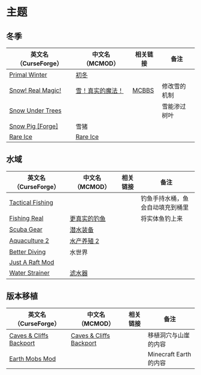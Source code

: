 # 主题

## 冬季

| 英文名（CurseForge）                                                              | 中文名（MCMOD）                                          | 相关链接                                               | 备注         |
| --------------------------------------------------------------------------------- | -------------------------------------------------------- | ------------------------------------------------------ | ------------ |
| [Primal Winter](https://www.curseforge.com/minecraft/mc-mods/primal-winter)       | [初冬](https://www.mcmod.cn/class/2779.html)             |                                                        |              |
| [Snow! Real Magic!](https://www.curseforge.com/minecraft/mc-mods/snow-real-magic) | [雪！真实的魔法！](https://www.mcmod.cn/class/2106.html) | [MCBBS](https://www.mcbbs.net/thread-871191-1-11.html) | 修改雪的机制 |
| [Snow Under Trees](https://www.curseforge.com/minecraft/mc-mods/snow-under-trees) |                                                          |                                                        | 雪能渗过树叶 |
| [Snow Pig [Forge]](https://www.curseforge.com/minecraft/mc-mods/snow-pig)         | 雪猪                                                     |                                                        |              |
| [Rare Ice](https://www.curseforge.com/minecraft/mc-mods/rare-ice)                 | [Rare Ice](https://www.mcmod.cn/class/3218.html)         |                                                        |              |

## 水域

| 英文名（CurseForge）                                                              | 中文名（MCMOD）                                      | 相关链接 | 备注                             |
| --------------------------------------------------------------------------------- | ---------------------------------------------------- | -------- | -------------------------------- |
| [Tactical Fishing](https://www.curseforge.com/minecraft/mc-mods/tactical-fishing) |                                                      |          | 钓鱼手持水桶，鱼会自动填充到桶里 |
| [Fishing Real](https://www.curseforge.com/minecraft/mc-mods/fishing-real)         | [更真实的钓鱼](https://www.mcmod.cn/class/2883.html) |          | 将实体鱼钓上来                   |
| [Scuba Gear](https://www.curseforge.com/minecraft/mc-mods/scuba-gear)             | [潜水装备](https://www.mcmod.cn/class/3404.html)     |          |                                  |
| [Aquaculture 2](https://www.curseforge.com/minecraft/mc-mods/aquaculture)         | [水产养殖 2](https://www.mcmod.cn/class/281.html)    |          |                                  |
| [Better Diving](https://www.curseforge.com/minecraft/mc-mods/better-diving)       | 水世界                                               |          |                                  |
| [Just A Raft Mod](https://www.curseforge.com/minecraft/mc-mods/just-a-raft-mod)   |                                                      |          |                                  |
| [Water Strainer](https://www.curseforge.com/minecraft/mc-mods/water-strainer)     | [滤水器](https://www.mcmod.cn/class/1512.html)       |          |                                  |

## 版本移植

| 英文名（CurseForge）                                                                              | 中文名（MCMOD）                                                 | 相关链接 | 备注                   |
| ------------------------------------------------------------------------------------------------- | --------------------------------------------------------------- | -------- | ---------------------- |
| [Caves & Cliffs Backport](https://www.curseforge.com/minecraft/mc-mods/caves-and-cliffs-backport) | [Caves & Cliffs Backport](https://www.mcmod.cn/class/4494.html) |          | 移植洞穴与山崖的内容   |
| [Earth Mobs Mod](https://www.curseforge.com/minecraft/mc-mods/minecraft-earth-mod)                |                                                                 |          | Minecraft Earth 的内容 |
